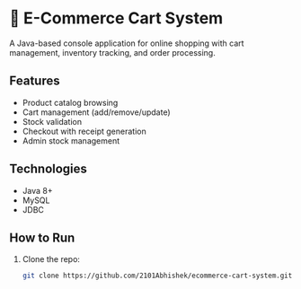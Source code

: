 # 🛒 E-Commerce Cart System

A Java-based console application for online shopping with cart management, inventory tracking, and order processing.

## Features
- Product catalog browsing
- Cart management (add/remove/update)
- Stock validation
- Checkout with receipt generation
- Admin stock management

## Technologies
- Java 8+
- MySQL
- JDBC

## How to Run
1. Clone the repo:
   ```bash
   git clone https://github.com/2101Abhishek/ecommerce-cart-system.git